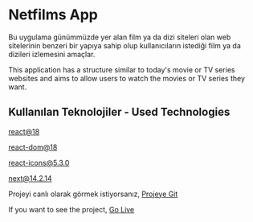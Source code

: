 
# Netfilms App

Bu uygulama günümmüzde yer alan film ya da dizi siteleri olan web sitelerinin benzeri bir yapıya sahip olup kullanıcıların istediği film ya da dizileri izlemesini amaçlar.

This application has a structure similar to today's movie or TV series websites and aims to allow users to watch the movies or TV series they want.

## Kullanılan Teknolojiler - Used Technologies

[react@18](https://react.dev/)

[react-dom@18](https://legacy.reactjs.org/docs/react-dom.html)

[react-icons@5.3.0](https://react-icons.github.io/react-icons/)

[next@14.2.14](https://nextjs.org/)



Projeyi canlı olarak görmek istiyorsanız, [Projeye Git](https://netfilms-gules.vercel.app/)


If you want to see the project, [Go Live](https://netfilms-gules.vercel.app/)
